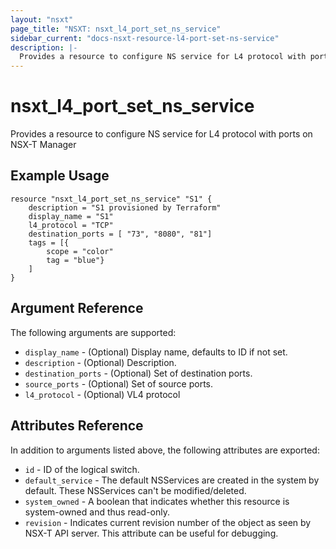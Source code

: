 ```yaml
---
layout: "nsxt"
page_title: "NSXT: nsxt_l4_port_set_ns_service"
sidebar_current: "docs-nsxt-resource-l4-port-set-ns-service"
description: |-
  Provides a resource to configure NS service for L4 protocol with ports on NSX-T Manager.
---
```


# nsxt_l4_port_set_ns_service

Provides a resource to configure NS service for L4 protocol with ports on NSX-T Manager

## Example Usage

```hcl
resource "nsxt_l4_port_set_ns_service" "S1" {
    description = "S1 provisioned by Terraform"
    display_name = "S1"
    l4_protocol = "TCP"
    destination_ports = [ "73", "8080", "81"]
    tags = [{
        scope = "color"
        tag = "blue"}
    ]
}
```

## Argument Reference

The following arguments are supported:

* `display_name` - (Optional) Display name, defaults to ID if not set.
* `description` - (Optional) Description.
* `destination_ports` - (Optional) Set of destination ports.
* `source_ports` - (Optional) Set of source ports.
* `l4_protocol` - (Optional) VL4 protocol

## Attributes Reference

In addition to arguments listed above, the following attributes are exported:

* `id` - ID of the logical switch.
* `default_service` - The default NSServices are created in the system by default. These NSServices can't be modified/deleted.
* `system_owned` - A boolean that indicates whether this resource is system-owned and thus read-only.
* `revision` - Indicates current revision number of the object as seen by NSX-T API server. This attribute can be useful for debugging.
